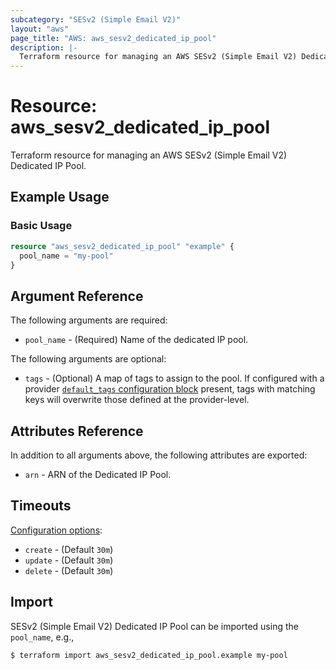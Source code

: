 ```yaml
---
subcategory: "SESv2 (Simple Email V2)"
layout: "aws"
page_title: "AWS: aws_sesv2_dedicated_ip_pool"
description: |-
  Terraform resource for managing an AWS SESv2 (Simple Email V2) Dedicated IP Pool.
---
```


# Resource: aws_sesv2_dedicated_ip_pool

Terraform resource for managing an AWS SESv2 (Simple Email V2) Dedicated IP Pool.

## Example Usage

### Basic Usage

```terraform
resource "aws_sesv2_dedicated_ip_pool" "example" {
  pool_name = "my-pool"
}
```

## Argument Reference

The following arguments are required:

* `pool_name` - (Required) Name of the dedicated IP pool.

The following arguments are optional:

* `tags` - (Optional) A map of tags to assign to the pool. If configured with a provider [`default_tags` configuration block](https://registry.terraform.io/providers/hashicorp/aws/latest/docs#default_tags-configuration-block) present, tags with matching keys will overwrite those defined at the provider-level.

## Attributes Reference

In addition to all arguments above, the following attributes are exported:

* `arn` - ARN of the Dedicated IP Pool.

## Timeouts

[Configuration options](https://www.terraform.io/docs/configuration/blocks/resources/syntax.html#operation-timeouts):

* `create` - (Default `30m`)
* `update` - (Default `30m`)
* `delete` - (Default `30m`)

## Import

SESv2 (Simple Email V2) Dedicated IP Pool can be imported using the `pool_name`, e.g.,

```
$ terraform import aws_sesv2_dedicated_ip_pool.example my-pool
```
